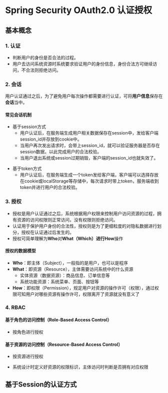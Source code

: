 # Spring Security OAuth2.0 认证授权

## 基本概念

### 1. 认证

- 判断用户的身份是否合法的过程。
- 用户去访问系统资源时系统要求验证用户的身份信息，身份合法方可继续访问，不合法则拒绝访问。

### **2. 会话**

用户认证通过之后，为了避免用户每次操作都需要进行认证，可将**用户信息**保存在**会话**当中。

#### 常见会话机制

* 基于session方式
  * 用户认证后，在服务端生成用户相关数据保存在session中，发给客户端session_id并存放到cookie中。
  * 当用户再次发出请求时，会带上session_id，就可以验证服务器是否存在session数据，以此完成用户的合法校验。
  * 当用户退出系统或session过期销毁，客户端的session_id也就失效了。

- 基于token方式
  - 用户认证后，在服务端生成一个token发给客户端，客户端可以选择存放在cookie或localStorage等存储中，每次请求时带上token，服务端收到token并进行用户的合法校验。

### 3. 授权

- 授权是用户认证通过之后，系统根据用户权限来控制用户访问资源的过程，拥有资源的访问权限则正常访问，没有权限则拒绝访问。
- 认证用于保护用户身份的合法性，授权则是为了更细粒度的对隐私数据进行划分，授权在认证通过后发生的。
- 授权可简单理解为**Who**对**What（Which）**进行**How**操作

#### 授权的数据模型

- **Who**：即主体（Subject），一般指的是用户，也可以是程序
- **What**：即资源（Resource），主体需要访问系统中的什么资源
  - 实体资源（数据资源）：商品信息、订单信息等
  - 系统功能资源：系统菜单、页面、按钮等
- **How**：即权限（Permission），规定用户对资源的操作许可（权限），通过权限可知用户对哪些资源有操作许可，权限离开了资源就没有意义了

### 4. RBAC

#### 基于角色的访问控制（Role-Based Access Control）

- 按角色进行授权

#### 基于资源的访问控制（Resource-Based Access Control）

* 按资源进行授权

* 系统设计时定义好资源的权限标识，主体访问时判断是否拥有对应权限

## 基于Session的认证方式
